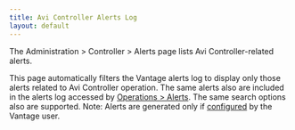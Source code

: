 ```yaml
---
title: Avi Controller Alerts Log
layout: default
---
```

The Administration > Controller > Alerts page lists Avi Controller-related alerts.

This page automatically filters the Vantage alerts log to display only those alerts related to Avi Controller operation. The same alerts also are included in the alerts log accessed by <a href="/docs/configuration-guide/operations/alerts/">Operations &gt; Alerts</a>. The same search options also are supported.
Note: Alerts are generated only if <a href="/alert-config">configured</a> by the Vantage user.
